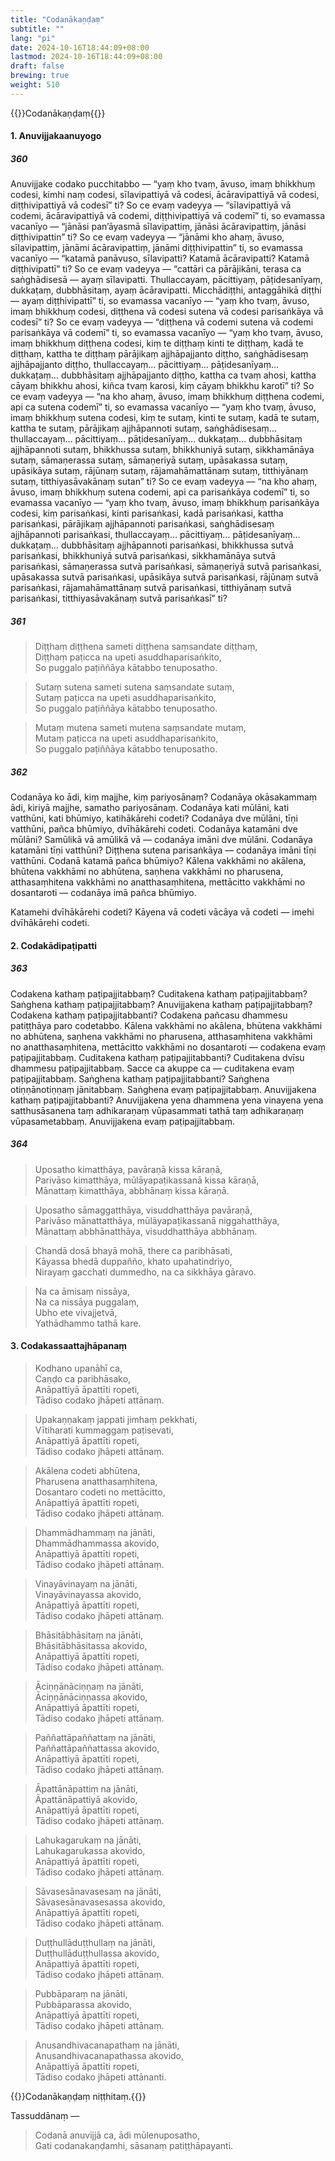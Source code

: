 ```yaml
---
title: "Codanākaṇḍaṃ"
subtitle: ""
lang: "pi"
date: 2024-10-16T18:44:09+08:00
lastmod: 2024-10-16T18:44:09+08:00
draft: false
brewing: true
weight: 510
---
```


{{<subtitle>}}Codanākaṇḍaṃ{{</subtitle>}}

#### 1. Anuvijjakaanuyogo

##### 360

Anuvijjake codako pucchitabbo — “yaṃ kho tvaṃ, āvuso, imaṃ bhikkhuṃ codesi, kimhi naṃ codesi, sīlavipattiyā vā codesi, ācāravipattiyā vā codesi, diṭṭhivipattiyā vā codesī” ti? So ce evaṃ vadeyya — “sīlavipattiyā vā codemi, ācāravipattiyā vā codemi, diṭṭhivipattiyā vā codemī” ti, so evamassa vacanīyo — “jānāsi pan’āyasmā sīlavipattiṃ, jānāsi ācāravipattiṃ, jānāsi diṭṭhivipattin” ti? So ce evaṃ vadeyya — “jānāmi kho ahaṃ, āvuso, sīlavipattiṃ, jānāmi ācāravipattiṃ, jānāmi diṭṭhivipattin” ti, so evamassa vacanīyo — “katamā panāvuso, sīlavipatti? Katamā ācāravipatti? Katamā diṭṭhivipattī” ti? So ce evaṃ vadeyya — “cattāri ca pārājikāni, terasa ca saṅghādisesā — ayaṃ sīlavipatti. Thullaccayaṃ, pācittiyaṃ, pāṭidesanīyaṃ, dukkaṭaṃ, dubbhāsitaṃ, ayaṃ ācāravipatti. Micchādiṭṭhi, antaggāhikā diṭṭhi — ayaṃ diṭṭhivipattī” ti, so evamassa vacanīyo — “yaṃ kho tvaṃ, āvuso, imaṃ bhikkhuṃ codesi, diṭṭhena vā codesi sutena vā codesi parisaṅkāya vā codesī” ti? So ce evaṃ vadeyya — “diṭṭhena vā codemi sutena vā codemi parisaṅkāya vā codemī” ti, so evamassa vacanīyo — “yaṃ kho tvaṃ, āvuso, imaṃ bhikkhuṃ diṭṭhena codesi, kiṃ te diṭṭhaṃ kinti te diṭṭhaṃ, kadā te diṭṭhaṃ, kattha te diṭṭhaṃ pārājikaṃ ajjhāpajjanto diṭṭho, saṅghādisesaṃ ajjhāpajjanto diṭṭho, thullaccayaṃ… pācittiyaṃ… pāṭidesanīyaṃ… dukkaṭaṃ… dubbhāsitaṃ ajjhāpajjanto diṭṭho, kattha ca tvaṃ ahosi, kattha cāyaṃ bhikkhu ahosi, kiñca tvaṃ karosi, kiṃ cāyaṃ bhikkhu karotī” ti? So ce evaṃ vadeyya — “na kho ahaṃ, āvuso, imaṃ bhikkhuṃ diṭṭhena codemi, api ca sutena codemī” ti, so evamassa vacanīyo — “yaṃ kho tvaṃ, āvuso, imaṃ bhikkhuṃ sutena codesi, kiṃ te sutaṃ, kinti te sutaṃ, kadā te sutaṃ, kattha te sutaṃ, pārājikaṃ ajjhāpannoti sutaṃ, saṅghādisesaṃ… thullaccayaṃ… pācittiyaṃ… pāṭidesanīyaṃ… dukkaṭaṃ… dubbhāsitaṃ ajjhāpannoti sutaṃ, bhikkhussa sutaṃ, bhikkhuniyā sutaṃ, sikkhamānāya sutaṃ, sāmaṇerassa sutaṃ, sāmaṇeriyā sutaṃ, upāsakassa sutaṃ, upāsikāya sutaṃ, rājūnaṃ sutaṃ, rājamahāmattānaṃ sutaṃ, titthiyānaṃ sutaṃ, titthiyasāvakānaṃ sutan” ti? So ce evaṃ vadeyya — “na kho ahaṃ, āvuso, imaṃ bhikkhuṃ sutena codemi, api ca parisaṅkāya codemī” ti, so evamassa vacanīyo — “yaṃ kho tvaṃ, āvuso, imaṃ bhikkhuṃ parisaṅkāya codesi, kiṃ parisaṅkasi, kinti parisaṅkasi, kadā parisaṅkasi, kattha parisaṅkasi, pārājikaṃ ajjhāpannoti parisaṅkasi, saṅghādisesaṃ ajjhāpannoti parisaṅkasi, thullaccayaṃ… pācittiyaṃ… pāṭidesanīyaṃ… dukkaṭaṃ… dubbhāsitaṃ ajjhāpannoti parisaṅkasi, bhikkhussa sutvā parisaṅkasi, bhikkhuniyā sutvā parisaṅkasi, sikkhamānāya sutvā parisaṅkasi, sāmaṇerassa sutvā parisaṅkasi, sāmaṇeriyā sutvā parisaṅkasi, upāsakassa sutvā parisaṅkasi, upāsikāya sutvā parisaṅkasi, rājūnaṃ sutvā parisaṅkasi, rājamahāmattānaṃ sutvā parisaṅkasi, titthiyānaṃ sutvā parisaṅkasi, titthiyasāvakānaṃ sutvā parisaṅkasī” ti?

##### 361

> Diṭṭhaṃ diṭṭhena sameti diṭṭhena saṃsandate diṭṭhaṃ,  
> Diṭṭhaṃ paṭicca na upeti asuddhaparisaṅkito,  
> So puggalo paṭiññāya kātabbo tenuposatho.

> Sutaṃ sutena sameti sutena saṃsandate sutaṃ,  
> Sutaṃ paṭicca na upeti asuddhaparisaṅkito,  
> So puggalo paṭiññāya kātabbo tenuposatho.

> Mutaṃ mutena sameti mutena saṃsandate mutaṃ,  
> Mutaṃ paṭicca na upeti asuddhaparisaṅkito,  
> So puggalo paṭiññāya kātabbo tenuposatho.

##### 362

Codanāya ko ādi, kiṃ majjhe, kiṃ pariyosānaṃ? Codanāya okāsakammaṃ ādi, kiriyā majjhe, samatho pariyosānaṃ. Codanāya kati mūlāni, kati vatthūni, kati bhūmiyo, katihākārehi codeti? Codanāya dve mūlāni, tīṇi vatthūni, pañca bhūmiyo, dvīhākārehi codeti. Codanāya katamāni dve mūlāni? Samūlikā vā amūlikā vā — codanāya imāni dve mūlāni. Codanāya katamāni tīṇi vatthūni? Diṭṭhena sutena parisaṅkāya — codanāya imāni tīṇi vatthūni. Codanā katamā pañca bhūmiyo? Kālena vakkhāmi no akālena, bhūtena vakkhāmi no abhūtena, saṇhena vakkhāmi no pharusena, atthasaṃhitena vakkhāmi no anatthasaṃhitena, mettācitto vakkhāmi no dosantaroti — codanāya imā pañca bhūmiyo.

Katamehi dvīhākārehi codeti? Kāyena vā codeti vācāya vā codeti — imehi dvīhākārehi codeti.

#### 2. Codakādipaṭipatti

##### 363

Codakena kathaṃ paṭipajjitabbaṃ? Cuditakena kathaṃ paṭipajjitabbaṃ? Saṅghena kathaṃ paṭipajjitabbaṃ? Anuvijjakena kathaṃ paṭipajjitabbaṃ? Codakena kathaṃ paṭipajjitabbanti? Codakena pañcasu dhammesu patiṭṭhāya paro codetabbo. Kālena vakkhāmi no akālena, bhūtena vakkhāmi no abhūtena, saṇhena vakkhāmi no pharusena, atthasaṃhitena vakkhāmi no anatthasaṃhitena, mettācitto vakkhāmi no dosantaroti — codakena evaṃ paṭipajjitabbaṃ. Cuditakena kathaṃ paṭipajjitabbanti? Cuditakena dvīsu dhammesu paṭipajjitabbaṃ. Sacce ca akuppe ca — cuditakena evaṃ paṭipajjitabbaṃ. Saṅghena kathaṃ paṭipajjitabbanti? Saṅghena otiṇṇānotiṇṇaṃ jānitabbaṃ. Saṅghena evaṃ paṭipajjitabbaṃ. Anuvijjakena kathaṃ paṭipajjitabbanti? Anuvijjakena yena dhammena yena vinayena yena satthusāsanena taṃ adhikaraṇaṃ vūpasammati tathā taṃ adhikaraṇaṃ vūpasametabbaṃ. Anuvijjakena evaṃ paṭipajjitabbaṃ.

##### 364

> Uposatho kimatthāya, pavāraṇā kissa kāraṇā,  
> Parivāso kimatthāya, mūlāyapaṭikassanā kissa kāraṇā,  
> Mānattaṃ kimatthāya, abbhānaṃ kissa kāraṇā.

> Uposatho sāmaggatthāya, visuddhatthāya pavāraṇā,  
> Parivāso mānattatthāya, mūlāyapaṭikassanā niggahatthāya,  
> Mānattaṃ abbhānatthāya, visuddhatthāya abbhānaṃ.

> Chandā dosā bhayā mohā, there ca paribhāsati,  
> Kāyassa bhedā duppañño, khato upahatindriyo,  
> Nirayaṃ gacchati dummedho, na ca sikkhāya gāravo.

> Na ca āmisaṃ nissāya,  
> Na ca nissāya puggalaṃ,  
> Ubho ete vivajjetvā,  
> Yathādhammo tathā kare.

#### 3. Codakassaattajhāpanaṃ

> Kodhano upanāhī ca,  
> Caṇḍo ca paribhāsako,  
> Anāpattiyā āpattīti ropeti,  
> Tādiso codako jhāpeti attānaṃ.

> Upakaṇṇakaṃ jappati jimhaṃ pekkhati,  
> Vītiharati kummaggaṃ paṭisevati,  
> Anāpattiyā āpattīti ropeti,  
> Tādiso codako jhāpeti attānaṃ.

> Akālena codeti abhūtena,  
> Pharusena anatthasaṃhitena,  
> Dosantaro codeti no mettācitto,  
> Anāpattiyā āpattīti ropeti,  
> Tādiso codako jhāpeti attānaṃ.

> Dhammādhammaṃ na jānāti,  
> Dhammādhammassa akovido,  
> Anāpattiyā āpattīti ropeti,  
> Tādiso codako jhāpeti attānaṃ.

> Vinayāvinayaṃ na jānāti,  
> Vinayāvinayassa akovido,  
> Anāpattiyā āpattīti ropeti,  
> Tādiso codako jhāpeti attānaṃ.

> Bhāsitābhāsitaṃ na jānāti,  
> Bhāsitābhāsitassa akovido,  
> Anāpattiyā āpattīti ropeti,  
> Tādiso codako jhāpeti attānaṃ.

> Āciṇṇānāciṇṇaṃ na jānāti,  
> Āciṇṇānāciṇṇassa akovido,  
> Anāpattiyā āpattīti ropeti,  
> Tādiso codako jhāpeti attānaṃ.

> Paññattāpaññattaṃ na jānāti,  
> Paññattāpaññattassa akovido,  
> Anāpattiyā āpattīti ropeti,  
> Tādiso codako jhāpeti attānaṃ.

> Āpattānāpattiṃ na jānāti,  
> Āpattānāpattiyā akovido,  
> Anāpattiyā āpattīti ropeti,  
> Tādiso codako jhāpeti attānaṃ.

> Lahukagarukaṃ na jānāti,  
> Lahukagarukassa akovido,  
> Anāpattiyā āpattīti ropeti,  
> Tādiso codako jhāpeti attānaṃ.

> Sāvasesānavasesaṃ na jānāti,  
> Sāvasesānavasesassa akovido,  
> Anāpattiyā āpattīti ropeti,  
> Tādiso codako jhāpeti attānaṃ.

> Duṭṭhullāduṭṭhullaṃ na jānāti,  
> Duṭṭhullāduṭṭhullassa akovido,  
> Anāpattiyā āpattīti ropeti,  
> Tādiso codako jhāpeti attānaṃ.

> Pubbāparaṃ na jānāti,  
> Pubbāparassa akovido,  
> Anāpattiyā āpattīti ropeti,  
> Tādiso codako jhāpeti attānaṃ.

> Anusandhivacanapathaṃ na jānāti,  
> Anusandhivacanapathassa akovido,  
> Anāpattiyā āpattīti ropeti,  
> Tādiso codako jhāpeti attānanti.

{{<eop>}}Codanākaṇḍaṃ niṭṭhitaṃ.{{</eop>}}

Tassuddānaṃ —

> Codanā anuvijjā ca, ādi mūlenuposatho,  
> Gati codanakaṇḍamhi, sāsanaṃ patiṭṭhāpayanti.